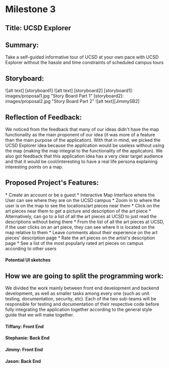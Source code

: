 <h1> Milestone 3 </h1>

<h2> Title: UCSD Explorer</h2>

<h2> Summary: </h2>
<p> Take a self-guided informative tour of UCSD at your own pace with UCSD Explorer without the hassle and time constraints of scheduled campus tours</p>

<h2> Storyboard: </h2>
![alt text] [storyboard1]
![alt text] [storyboard2]
[storyboard1]: images/proposal1.jpg "Story Board Part 1"
[storyboard2]: images/proposal2.jpg "Story Board Part 2"
![alt text][JimmySB2]

[JimmySB2]: images/BSFinder.jpg "Jimmy's StoryBoard 2"

<h2> Reflection of Feedback: </h2>
<p> We noticed from the feedback that many of our ideas didn't have the map functionality as the main proponent of our idea (it was more of a feature than the main purpose of the application). With that in mind, we picked the UCSD Explorer idea because the application would be useless without using the map (making the map integral to the functionality of the applicaton). We also got feedback that this application idea has a very clear target audience and that it would be cool/interesting to have a real life persona explaining interesting points on a map. </p>

<h2> Proposed Project's Features: </h2>
* Create an account or be a guest
* Interactive Map Interface where the User can see where they are on the UCSD campus
* Zoom in to where the user is on the map to see the locations/art pieces near them
* Click on the art pieces near them to get a picture and description of the art piece
* Alternatively, can go to a list of all the art pieces at UCSD to just read the descriptions without being there
* From the list of all the art pieces at UCSD, if the user clicks on an art piece, they can see where it is located on the map relative to them
* Leave comments about their experience on the art pieces' description page
* Rate the art pieces on the artist's description page
* See a list of the most popularly rated art pieces on campus according to other users

<h4> Potential UI sketches </h4>

<h2> How we are going to split the programming work: </h2>
<p> We divided the work mainly between front end development and backend development, as well as smaller tasks among every one (such as unit testing, documentation, security, etc). Each of the two sub-teams will be responsible for testing and documentation of their respective code before fully integrating the application together according to the general style guide that we will make together.</p>
<h4> Tiffany: Front End </h4>
<h4> Stephanie: Back End</h4>
<h4> Jimmy: Front End </h4>
<h4> Jason: Back End</h4>